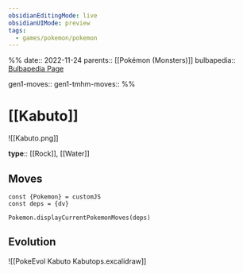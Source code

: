 ```yaml
---
obsidianEditingMode: live
obsidianUIMode: preview
tags:
  - games/pokemon/pokemon
---
```

%%
date:: 2022-11-24
parents:: [[Pokémon (Monsters)]]
bulbapedia:: [Bulbapedia Page](https://bulbapedia.bulbagarden.net/wiki/Kabuto_(Pok%C3%A9mon)#Evolution)

gen1-moves:: 
gen1-tmhm-moves::
%%

# [[Kabuto]]

![[Kabuto.png]]

**type**:: [[Rock]], [[Water]]

## Moves

```dataviewjs
const {Pokemon} = customJS
const deps = {dv}

Pokemon.displayCurrentPokemonMoves(deps)
```

## Evolution

![[PokeEvol Kabuto Kabutops.excalidraw]]
